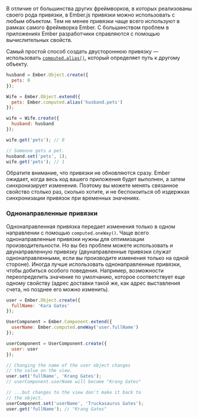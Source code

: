В отличие от большинства других фреймворков, в которых реализованы своего рода привязки, в Ember.js привязки можно использовать с любым объектом. Тем не менее привязки чаще всего используют в рамках самого фреймворка Ember. C большинством проблем в приложениях Ember разработчики справляются с помощью вычислительных свойств. 

Самый простой способ создать двустороннюю привязку — использовать [`computed.alias()`](http://emberjs.com/api/classes/Ember.computed.html#method_alias), который определяет путь к другому объекту.

```javascript
husband = Ember.Object.create({
  pets: 0
});

Wife = Ember.Object.extend({
  pets: Ember.computed.alias('husband.pets')
});

wife = Wife.create({
  husband: husband
});

wife.get('pets'); // 0

// Someone gets a pet.
husband.set('pets', 1);
wife.get('pets'); // 1
```

Обратите внимание, что привязки не обновляются сразу. Ember ожидает, когда весь код вашего приложения будет выполнен, а затем синхронизирует изменения. Поэтому вы можете менять связанное свойство столько раз, сколько хотите, и не беспокоиться об издержках синхронизации привязок при временных значениях.   

### Однонаправленные привязки

Однонаправленная привязка передает изменения только в одном направлении с помощью `computed.oneWay()`. Чаще всего однонаправленные привязки нужны для оптимизации производительности. Но вы без проблем можете использовать и двунаправленную привязку (двунаправленные привязки служат однонаправленными, если вы производите изменения только на одной стороне). Иногда лучше использовать однонаправленные привязки, чтобы добиться особого поведения. Например, возможности переопределить значение по умолчанию, которое соответствует еще одному свойству (адрес доставки такой же, как адрес выставления счета, но позднее его можно изменить).

```javascript
user = Ember.Object.create({
  fullName: 'Kara Gates'
});

UserComponent = Ember.Component.extend({
  userName: Ember.computed.oneWay('user.fullName')
});

userComponent = UserComponent.create({
  user: user
});

// Changing the name of the user object changes
// the value on the view.
user.set('fullName', 'Krang Gates');
// userComponent.userName will become "Krang Gates"

// ...but changes to the view don't make it back to
// the object.
userComponent.set('userName', 'Truckasaurus Gates');
user.get('fullName'); // "Krang Gates"
```